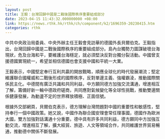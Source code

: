 ```yaml
---
layout: post
title: 王毅：台灣回歸中國是二戰後國際秩序重要組成部分
date: 2023-04-15 11:43:32.000000000 +08:00
link: https://news.rthk.hk/rthk/ch/component/k2/1696359-20230415.htm
categories: rthk
---
```


中共中央政治局委員、中央外辦主任王毅會見訪華的德國外長貝爾伯克。王毅指出，台灣回歸中國是二戰後國際秩序的重要組成部分。島內台獨勢力圖謀破壞台海現狀，危及台海和平，要維護台海穩定，就必須堅決反對台獨分裂活動。中國曾支援德國實現統一，希望並相信德國也會支援中國和平統一大業。

王毅表示，中國堅定奉行互利共贏的開放戰略，順應全球化的時代發展潮流；堅定維護聯合國權威和二戰後形成的國際秩序，反對單邊主義、強權霸淩，推動國際關係民主化。中德間有廣泛共識和共同利益，中方願同德方加強交流溝通，增進相互了解，籌備好新一輪中德政府磋商，共同應對氣候變化等全球性挑戰，推動雙邊關係健康發展，為動盪不定的世界釋放積極、正面信號。

根據外交部網頁，貝爾伯克表示，德方理解台灣問題對中國的重要性和敏感性，堅持奉行一個中國政策。她又說，中國作為聯合國安理會常任理事國，德國作為歐洲大國，雙方加強對話溝通十分重要。德中具有許多共同利益，德方願同中方加強互動交流，增進相互了解，擴大經貿、旅遊、人文等領域合作，共同維護世界貿易暢通，推動德中關係不斷發展。
